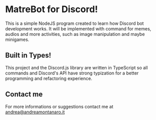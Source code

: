 # MatreBot for Discord!

This is a simple NodeJS program created to learn how Discord bot development works. It will be implemented with command for memes, audios and more activities, such as image manipulation and maybe minigames.

## Built in Types!

This project and the Discord.js library are written in TypeScript so all commands and Discord's API have strong typization for a better programming and refactoring experience.

## Contact me

For more informations or suggestions contact me at andrea@andreamontanaro.it
